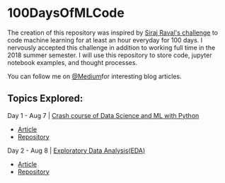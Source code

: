 # 100DaysOfMLCode
The creation of this repository was inspired by [Siraj Raval's challenge](https://www.linkedin.com/feed/update/urn:li:activity:6420525903968825344/) to code machine learning for at least an hour everyday for 100 days.
I nervously accepted this challenge in addition to working full time in the 2018 summer semester. I will use this repository to store code, jupyter notebook examples, and thought processes.

You can follow me on [@Medium](https://medium.com/@harunshimanto)for interesting blog articles.
## Topics Explored:
 Day 1 - Aug 7 | [Crash course of Data Science and ML with Python](https://www.linkedin.com/feed/update/urn:li:activity:6432532718810169344/)
* [Article](https://hackernoon.com/10-ways-to-make-python-a-dangerous-language-for-data-science-6b88566ac040)
* [Repository](http://bit.ly/2KC7EvY)
 
 Day 2 - Aug 8 | [Exploratory Data Analysis(EDA)](https://www.linkedin.com/feed/update/urn:li:activity:6432869901274312704)
 * [Article](https://hackernoon.com/overview-of-exploratory-data-analysis-with-python-6213e105b00b)
 * [Repository](http://bit.ly/2KytuAo)
